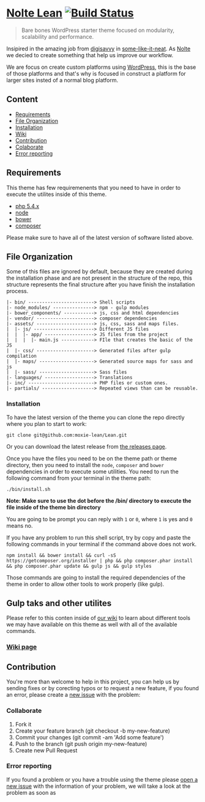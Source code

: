 # [Nolte Lean](https://github.com/moxie-lean/Lean/) [![Build Status](https://travis-ci.org/moxie-lean/Lean.svg?branch=master)](https://travis-ci.org/moxie-lean/Lean)

> Bare bones WordPress starter theme focused on modularity, scalability and performance.

Insipired in the amazing job from [digisavvy](https://github.com/digisavvy)
in [some-like-it-neat](https://github.com/digisavvy/some-like-it-neat).
As [Nolte](https://github.com/moxienyc) we decied to create something that
help us improve our workflow. 

We are focus on create custom platforms using [WordPress](https://wordpress.org/), 
this is the base of those platforms and that's why is focused in construct a 
platform for larger sites insted of a normal blog platform.  

## Content

- [Requirements](#requirements)
- [File Organization](#file-organization)
- [Installation](#installation)
- [Wiki](https://github.com/moxie-lean/Lean/wiki)
- [Contribution](#contribution)
 - [Colaborate](#colaborate)
 - [Error reporting](#error-reporting)

## Requirements

This theme has few requiremenents that you need to have in order to execute
the utilites inside of this theme.

- [php 5.4.x](http://php.net/)
- [node](https://nodejs.org/download/)
- [bower](http://bower.io/#install-bower)
- [composer](https://getcomposer.org/doc/00-intro.md#installation-linux-unix-osx)

Please make sure to have all of the latest version of software listed
above. 

## File Organization

Some of this files are ignored by default, because they are created during the 
installation phase and are not present in the structure of the repo, this 
structure represents the final structure after you have finish the installation 
process.

```
|- bin/ ------------------------> Shell scripts
|- node_modules/ ---------------> npm - gulp modules
|- bower_components/ -----------> js, css and html dependencies
|- vendor/ ---------------------> composer dependencies
|- assets/ ---------------------> js, css, sass and maps files.
|  |- js/ ----------------------> Different JS files
|  |  |- app/ ------------------> JS files from the project
|  |  |  |- main.js ------------> FIle that creates the basic of the JS
|  |- css/ ---------------------> Generated files after gulp compilation
|  |- maps/ --------------------> Generated source maps for sass and js
|  |- sass/ --------------------> Sass files
|- languages/ ------------------> Translations
|- inc/ ------------------------> PHP files or custom ones.
|- partials/ -------------------> Repeated views than can be reusable.
```

### Installation

To have the latest version of the theme you can clone the repo directly
where you plan to start to work: 

```shell
git clone git@github.com:moxie-lean/Lean.git
```

Or you can download the latest release from 
[the releases page](https://github.com/moxie-lean/Lean/releases).

Once you have the files you need to be on the theme path or theme
directory, then you need to install the `node`, `composer` and
`bower` dependencies in order to execute some utilities. You need to run
the following command from your terminal in the theme path: 

```shell
./bin/install.sh
```

**Note: Make sure to use the dot before the /bin/ directory to execute
the file inside of the theme bin directory**

You are going to be prompt you can reply with `1` or `0`, where `1` is
yes and `0` means no.

If you have any problem to run this shell script, try by copy and paste
the following commands in your terminal if the command above does not
work.

```shell
npm install && bower install && curl -sS https://getcomposer.org/installer | php && php composer.phar install && php composer.phar update && gulp js && gulp styles
```

Those commands are going to install the required dependencies of the
theme in order to allow other tools to work properly (like gulp).

## Gulp taks and other utilites

Please refer to this conten inside of [our wiki](https://github.com/moxie-lean/Lean/wiki) 
to learn about different tools we may have available on this theme as well with 
all of the available commands.

### [Wiki page](https://github.com/moxie-lean/Lean/wiki)

## Contribution

You're more than welcome to help in this project, you can help us by sending
fixes or by corecting typos or to request a new feature, if you found an error,
please create a [new issue](https://github.com/moxie-lean/Lean/new) with
the problem:

### Collaborate

1. Fork it
2. Create your feature branch (git checkout -b my-new-feature)
3. Commit your changes (git commit -am 'Add some feature')
4. Push to the branch (git push origin my-new-feature)
5. Create new Pull Request

### Error reporting

If you found a problem or you have a trouble using the theme please 
[open a new issue](https://github.com/moxie-lean/Lean/new) with the 
information of your problem, we will take a look at the problem as soon as 

